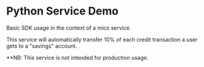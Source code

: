 # Python Service Demo

Basic SDK usage in the context of a mico service.

This service will automatically transfer 10% of each credit transaction a user gets to a "savings" account.

**NB: This service is not intended for production usage.
